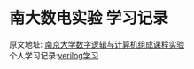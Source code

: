 # 南大数电实验 学习记录
原文地址: [南京大学数字逻辑与计算机组成课程实验](https://nju-projectn.github.io/dlco-lecture-note/index.html)  
个人学习记录:[verilog学习](https://sin-kider.github.io/2023/03/18/ysyx-%E9%A2%84%E5%AD%A6%E4%B9%A0%E9%98%B6%E6%AE%B5-verilog%E5%AD%A6%E4%B9%A0-%E6%90%AD%E5%BB%BAverilator%E4%BB%BF%E7%9C%9F%E7%8E%AF%E5%A2%83/)